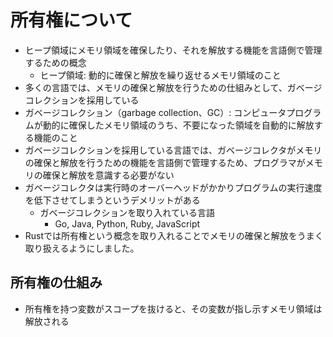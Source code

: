 # 所有権について

- ヒープ領域にメモリ領域を確保したり、それを解放する機能を言語側で管理するための概念
    - ヒープ領域: 動的に確保と解放を繰り返せるメモリ領域のこと
- 多くの言語では、メモリの確保と解放を行うための仕組みとして、ガベージコレクションを採用している
- ガベージコレクション（garbage collection、GC）: コンピュータプログラムが動的に確保したメモリ領域のうち、不要になった領域を自動的に解放する機能のこと
- ガベージコレクションを採用している言語では、ガベージコレクタがメモリの確保と解放を行うための機能を言語側で管理するため、プログラマがメモリの確保と解放を意識する必要がない
- ガベージコレクタは実行時のオーバーヘッドがかかりプログラムの実行速度を低下させてしまうというデメリットがある
    - ガベージコレクションを取り入れている言語
        - Go, Java, Python, Ruby, JavaScript
- Rustでは所有権という概念を取り入れることでメモリの確保と解放をうまく取り扱えるようにしました。

## 所有権の仕組み

- 所有権を持つ変数がスコープを抜けると、その変数が指し示すメモリ領域は解放される
